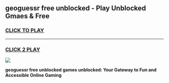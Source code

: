 
## geoguessr free unblocked - Play Unblocked Gmaes & Free
<h3>
<a href="https://news.freeplayer.one?title=geoguessr_free_unblocked&ref=23F">CLICK TO PLAY</a></h3>
<hr>

<h3>
<a href="https://news.freeplayer.one?title=geoguessr_free_unblocked&ref=23F">CLICK 2 PLAY</a>
  
</h3>

<a href="https://news.freeplayer.one?title=geoguessr_free_unblocked&ref=23F/"><img src="https://clearcache.store/games.png"></a>


**geoguessr free unblocked games unblocked: Your Gateway to Fun and Accessible Online Gaming**
